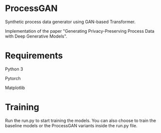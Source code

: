 # ProcessGAN
Synthetic process data generator using GAN-based Transformer.


Implementation of the paper "Generating Privacy-Preserving Process Data with Deep Generative Models".

# Requirements
Python 3

Pytorch

Matplotlib

# Training
Run the run.py to start training the models. You can also choose to train the baseline models or the ProcessGAN variants inside the run.py file.
